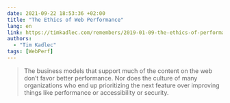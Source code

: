 ```yaml
---
date: 2021-09-22 18:53:36 +02:00
title: "The Ethics of Web Performance"
lang: en
link: https://timkadlec.com/remembers/2019-01-09-the-ethics-of-performance/
authors:
  - "Tim Kadlec"
tags: [WebPerf]
---
```


> The business models that support much of the content on the web don’t favor better performance. Nor does the culture of many organizations who end up prioritizing the next feature over improving things like performance or accessibility or security.
